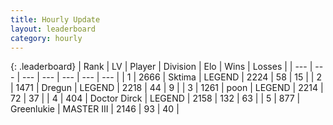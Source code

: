 ```yaml
---
title: Hourly Update
layout: leaderboard
category: hourly
---
```


{: .leaderboard}
| Rank | LV | Player | Division | Elo | Wins | Losses |
| --- | --- | --- | --- | --- | --- | --- |
| <span data-change="0">1</span> | 2666 | <span title="ID: 353063">Sktima</span> | LEGEND | <span data-change="0">2224</span> | <span data-change="0">58</span> | <span data-change="0">15</span> |
| <span data-change="0">2</span> | 1471 | <span title="ID: 337810">Dregun</span> | LEGEND | <span data-change="0">2218</span> | <span data-change="0">44</span> | <span data-change="0">9</span> |
| <span data-change="0">3</span> | 1261 | <span title="ID: 540690">poon</span> | LEGEND | <span data-change="0">2214</span> | <span data-change="0">72</span> | <span data-change="0">37</span> |
| <span data-change="0">4</span> | 404 | <span title="ID: 67210">Doctor Dirck</span> | LEGEND | <span data-change="0">2158</span> | <span data-change="0">132</span> | <span data-change="0">63</span> |
| <span data-change="0">5</span> | 877 | <span title="ID: 540">Greenlukie</span> | MASTER III | <span data-change="0">2146</span> | <span data-change="0">93</span> | <span data-change="0">40</span> |